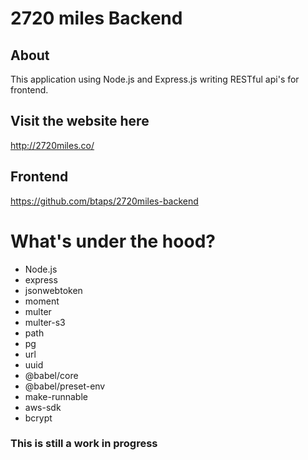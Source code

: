 # 2720 miles Backend

## About

This application using Node.js and Express.js writing RESTful api's for frontend.

## Visit the website here
http://2720miles.co/

## Frontend
https://github.com/btaps/2720miles-backend

# What's under the hood?

-   Node.js
-   express
-   jsonwebtoken
-   moment
-   multer
-   multer-s3
-   path
-   pg
-   url
-   uuid
-   @babel/core
-   @babel/preset-env
-   make-runnable
-   aws-sdk
-   bcrypt

### This is still a work in progress 
